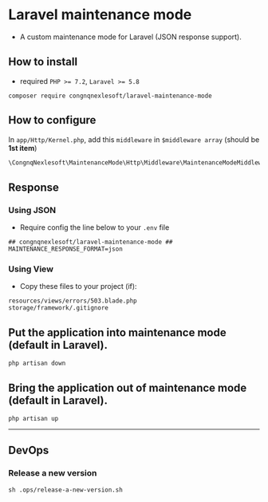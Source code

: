# Laravel maintenance mode
- A custom maintenance mode for Laravel (JSON response support).

## How to install
- required `PHP >= 7.2`, `Laravel >= 5.8`
```
composer require congnqnexlesoft/laravel-maintenance-mode
```

## How to configure
In `app/Http/Kernel.php`, add this `middleware` in `$middleware array` (should be **1st item**)
```PHP
\CongnqNexlesoft\MaintenanceMode\Http\Middleware\MaintenanceModeMiddleware::class,
```

## Response
### Using JSON
- Require config the line below to your `.env` file
```dotenv
## congnqnexlesoft/laravel-maintenance-mode ##
MAINTENANCE_RESPONSE_FORMAT=json
```
### Using View
- Copy these files to your project (if):
```
resources/views/errors/503.blade.php
storage/framework/.gitignore
```

## Put the application into maintenance mode (default in Laravel).
```shell
php artisan down
```
## Bring the application out of maintenance mode (default in Laravel).
```shell
php artisan up
```

---
## DevOps
### Release a new version
```shell
sh .ops/release-a-new-version.sh
```
